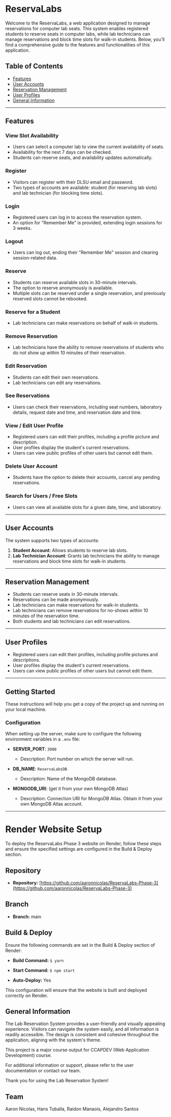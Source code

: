 # ReservaLabs

Welcome to the ReservaLabs, a web application designed to manage reservations for computer lab seats. This system enables registered students to reserve seats in computer labs, while lab technicians can manage reservations and block time slots for walk-in students. Below, you'll find a comprehensive guide to the features and functionalities of this application.

## Table of Contents
- [Features](#features)
- [User Accounts](#user-accounts)
- [Reservation Management](#reservation-management)
- [User Profiles](#user-profiles)
- [General Information](#general-information)

---

## Features

### View Slot Availability
- Users can select a computer lab to view the current availability of seats.
- Availability for the next 7 days can be checked.
- Students can reserve seats, and availability updates automatically.

### Register
- Visitors can register with their DLSU email and password.
- Two types of accounts are available: student (for reserving lab slots) and lab technician (for blocking time slots).

### Login
- Registered users can log in to access the reservation system.
- An option for "Remember Me" is provided, extending login sessions for 3 weeks.

### Logout
- Users can log out, ending their "Remember Me" session and clearing session-related data.

### Reserve
- Students can reserve available slots in 30-minute intervals.
- The option to reserve anonymously is available.
- Multiple slots can be reserved under a single reservation, and previously reserved slots cannot be rebooked.

### Reserve for a Student
- Lab technicians can make reservations on behalf of walk-in students.

### Remove Reservation
- Lab technicians have the ability to remove reservations of students who do not show up within 10 minutes of their reservation.

### Edit Reservation
- Students can edit their own reservations.
- Lab technicians can edit any reservations.

### See Reservations
- Users can check their reservations, including seat numbers, laboratory details, request date and time, and reservation date and time.

### View / Edit User Profile
- Registered users can edit their profiles, including a profile picture and description.
- User profiles display the student's current reservations.
- Users can view public profiles of other users but cannot edit them.

### Delete User Account
- Students have the option to delete their accounts, cancel any pending reservations.

### Search for Users / Free Slots
- Users can view all available slots for a given date, time, and laboratory.

---

## User Accounts

The system supports two types of accounts:

1. **Student Account**: Allows students to reserve lab slots.
2. **Lab Technician Account**: Grants lab technicians the ability to manage reservations and block time slots for walk-in students.

---

## Reservation Management

- Students can reserve seats in 30-minute intervals.
- Reservations can be made anonymously.
- Lab technicians can make reservations for walk-in students.
- Lab technicians can remove reservations for no-shows within 10 minutes of the reservation time.
- Both students and lab technicians can edit reservations.

---

## User Profiles

- Registered users can edit their profiles, including profile pictures and descriptions.
- User profiles display the student's current reservations.
- Users can view public profiles of other users but cannot edit them.

---

## Getting Started

These instructions will help you get a copy of the project up and running on your local machine.

### Configuration

When setting up the server, make sure to configure the following environment variables in a `.env` file:

- **SERVER_PORT**: `3000`
  - Description: Port number on which the server will run.

- **DB_NAME**: `ReservaLabsDB`
  - Description: Name of the MongoDB database.

- **MONGODB_URI**: (get it from your own MongoDB Atlas)
  - Description: Connection URI for MongoDB Atlas. Obtain it from your own MongoDB Atlas account.

---

# Render Website Setup

To deploy the ReservaLabs Phase 3 website on Render, follow these steps and ensure the specified settings are configured in the Build & Deploy section.

## Repository

- **Repository:** [https://github.com/aaronnicolas/ReservaLabs-Phase-3](https://github.com/aaronnicolas/ReservaLabs-Phase-3)

## Branch

- **Branch:** main

## Build & Deploy

Ensure the following commands are set in the Build & Deploy section of Render:

- **Build Command:** `$ yarn`

- **Start Command:** `$ npm start`

- **Auto-Deploy:** Yes

This configuration will ensure that the website is built and deployed correctly on Render.

## General Information

The Lab Reservation System provides a user-friendly and visually appealing experience. Visitors can navigate the system easily, and all information is readily accessible. The design is consistent and cohesive throughout the application, aligning with the system's theme.

This project is a major course output for CCAPDEV (Web Application Development) course.

For additional information or support, please refer to the user documentation or contact our team.

Thank you for using the Lab Reservation System!

## Team

Aaron Nicolas, Hans Tuballa, Raidon Manaois, Alejandro Santos
